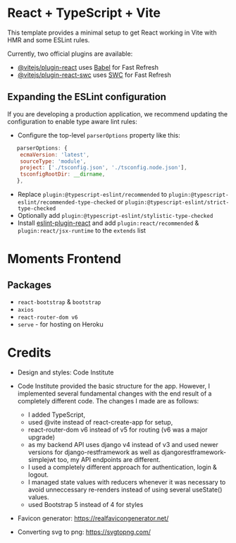 # React + TypeScript + Vite

This template provides a minimal setup to get React working in Vite with HMR and some ESLint rules.

Currently, two official plugins are available:

- [@vitejs/plugin-react](https://github.com/vitejs/vite-plugin-react/blob/main/packages/plugin-react/README.md) uses [Babel](https://babeljs.io/) for Fast Refresh
- [@vitejs/plugin-react-swc](https://github.com/vitejs/vite-plugin-react-swc) uses [SWC](https://swc.rs/) for Fast Refresh

## Expanding the ESLint configuration

If you are developing a production application, we recommend updating the configuration to enable type aware lint rules:

- Configure the top-level `parserOptions` property like this:

```js
   parserOptions: {
    ecmaVersion: 'latest',
    sourceType: 'module',
    project: ['./tsconfig.json', './tsconfig.node.json'],
    tsconfigRootDir: __dirname,
   },
```

- Replace `plugin:@typescript-eslint/recommended` to `plugin:@typescript-eslint/recommended-type-checked` or `plugin:@typescript-eslint/strict-type-checked`
- Optionally add `plugin:@typescript-eslint/stylistic-type-checked`
- Install [eslint-plugin-react](https://github.com/jsx-eslint/eslint-plugin-react) and add `plugin:react/recommended` & `plugin:react/jsx-runtime` to the `extends` list
# Moments Frontend

## Packages

* `react-bootstrap` & `bootstrap`
* `axios`
* `react-router-dom v6`
* `serve` - for hosting on Heroku


# Credits

* Design and styles: Code Institute
* Code Institute provided the basic structure for the app. However, I implemented several fundamental changes with the end result of a completely different code. The changes I made are as follows:
   - I added TypeScript, 
   - used @vite instead of react-create-app for setup,
   - react-router-dom v6 instead of v5 for routing (v6 was a major upgrade)
   - as my backend API uses django v4 instead of v3 and used newer versions for django-restframework as well as djangorestframework-simplejwt too, my API endpoints are different.
   - I used a completely different approach for authentication, login & logout.
   - I managed state values with reducers whenever it was necessary to avoid unneccessary re-renders instead of using several useState() values.
   - used Bootstrap 5 instead of 4 for styles


* Favicon generator: https://realfavicongenerator.net/
* Converting svg to png: https://svgtopng.com/